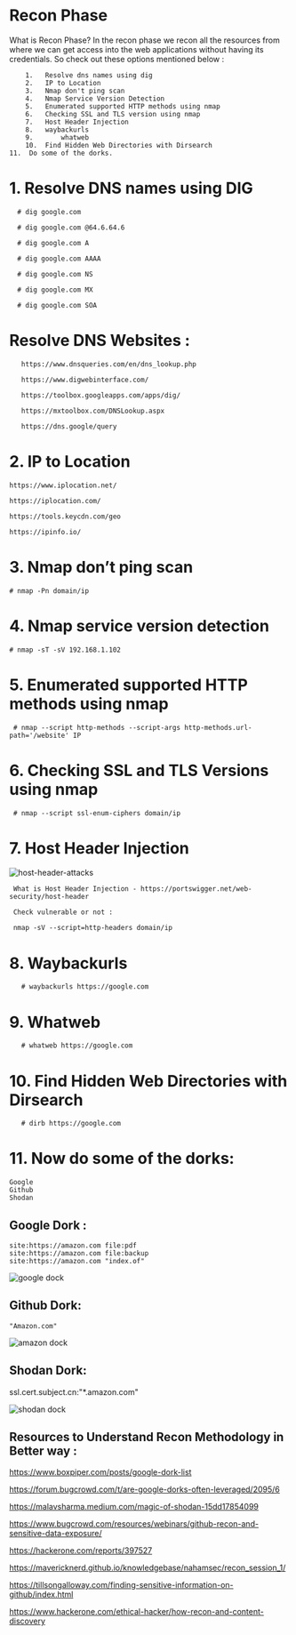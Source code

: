 # Recon Phase

What is Recon Phase? In the recon phase we recon all the resources from where we can get access into the web applications without having its credentials.
So check out these options mentioned below :

   		1.	 Resolve dns names using dig
		2.	 IP to Location
		3.	 Nmap don't ping scan
		4.	 Nmap Service Version Detection
		5. 	 Enumerated supported HTTP methods using nmap
		6. 	 Checking SSL and TLS version using nmap
		7. 	 Host Header Injection
		8. 	 waybackurls
		9.  	 whatweb
		10.	 Find Hidden Web Directories with Dirsearch
    11.  Do some of the dorks.
		

		
# 1. Resolve DNS names using DIG
    
  	  # dig google.com
 
  	  # dig google.com @64.6.64.6
 
 	  # dig google.com A
 
 	  # dig google.com AAAA
 
 	  # dig google.com NS

      # dig google.com MX
    
      # dig google.com SOA
    
    
   # Resolve DNS Websites :

	   https://www.dnsqueries.com/en/dns_lookup.php

	   https://www.digwebinterface.com/

	   https://toolbox.googleapps.com/apps/dig/

	   https://mxtoolbox.com/DNSLookup.aspx

	   https://dns.google/query
   
   
   
  # 2. IP to Location
   

    https://www.iplocation.net/

    https://iplocation.com/

    https://tools.keycdn.com/geo

    https://ipinfo.io/
   
   
   # 3. Nmap don’t ping scan
   
    # nmap -Pn domain/ip
   
   
   # 4. Nmap service version detection

    # nmap -sT -sV 192.168.1.102
    
    
   # 5. Enumerated supported HTTP methods using nmap
    
     # nmap --script http-methods --script-args http-methods.url-path='/website' IP
     
     
   # 6. Checking SSL and TLS Versions using nmap
     
     # nmap --script ssl-enum-ciphers domain/ip
     
     
   # 7. Host Header Injection

   
![host-header-attacks](https://user-images.githubusercontent.com/95084876/156526081-71363ef9-8f32-4794-9ae3-d04fb5c66b70.jpg)


     
     What is Host Header Injection - https://portswigger.net/web-security/host-header
     
     Check vulnerable or not : 
     
     nmap -sV --script=http-headers domain/ip
     
   # 8. Waybackurls

	   # waybackurls https://google.com

     
   # 9. Whatweb

	   # whatweb https://google.com


   #  10. Find Hidden Web Directories with Dirsearch

	   # dirb https://google.com 
	   
	   

  # 11. Now do some of the dorks:
    Google
    Github
    Shodan
    
## Google Dork :
    site:https://amazon.com file:pdf
    site:https://amazon.com file:backup
    site:https://amazon.com "index.of"
   ![google dock](https://user-images.githubusercontent.com/95084876/157067975-dc8f55dd-cab5-4b7e-be88-57e3d75cb15c.png)
    
## Github Dork:
    "Amazon.com"
   ![amazon dock](https://user-images.githubusercontent.com/95084876/157067684-9f9c5294-4b12-467e-9ac2-d53bc5ca2862.jpg)
   
## Shodan Dork:
   ssl.cert.subject.cn:"*.amazon.com"
 
 ![shodan dock](https://user-images.githubusercontent.com/95084876/157068557-6923d9b8-0ae7-4a06-8563-af44cba6e99d.png) 
 
 
## Resources to Understand Recon Methodology in Better way :

https://www.boxpiper.com/posts/google-dork-list

https://forum.bugcrowd.com/t/are-google-dorks-often-leveraged/2095/6

https://malavsharma.medium.com/magic-of-shodan-15dd17854099

https://www.bugcrowd.com/resources/webinars/github-recon-and-sensitive-data-exposure/

https://hackerone.com/reports/397527

https://mavericknerd.github.io/knowledgebase/nahamsec/recon_session_1/

https://tillsongalloway.com/finding-sensitive-information-on-github/index.html

https://www.hackerone.com/ethical-hacker/how-recon-and-content-discovery

 
 
  
   
    
